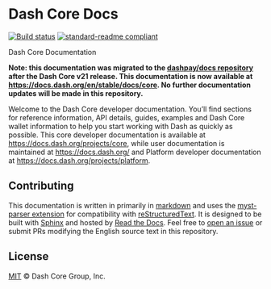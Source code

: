 # Dash Core Docs

[![Build status](https://img.shields.io/readthedocs/dash-docs-core/stable)](https://readthedocs.org/projects/dash-docs-core/builds/)
[![standard-readme compliant](https://img.shields.io/badge/readme%20style-standard-brightgreen)](https://github.com/RichardLitt/standard-readme)

Dash Core Documentation

**Note: this documentation was migrated to the [dashpay/docs repository](https://github.com/dashpay/docs) after the Dash Core v21 release. This documentation is now available at https://docs.dash.org/en/stable/docs/core. No further documentation updates will be made in this repository.**

Welcome to the Dash Core developer documentation. You’ll find sections for
reference information, API details, guides, examples and Dash Core wallet
information to help you start working with Dash as quickly as possible. This
core developer documentation is available at
https://docs.dash.org/projects/core, while user documentation is maintained at
https://docs.dash.org/ and Platform developer documentation at
https://docs.dash.org/projects/platform.

## Contributing

This documentation is written in primarily in
[markdown](https://www.markdownguide.org/) and uses the [myst-parser
extension](https://myst-parser.readthedocs.io/en/latest/index.html) for
compatibility with [reStructuredText](https://docutils.sourceforge.io/rst.html).
It is designed to be built with [Sphinx](https://www.sphinx-doc.org/) and hosted
by [Read the Docs](https://readthedocs.org/). Feel free to [open an
issue](https://github.com/dashpay/docs-core/issues/new/choose) or submit PRs
modifying the English source text in this repository.

## License

[MIT](/LICENSE) © Dash Core Group, Inc.
